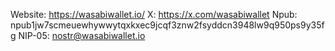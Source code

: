 Website: https://wasabiwallet.io/
X: https://x.com/wasabiwallet
Npub: npub1jw7scmeuewhywwytqxkxec9jcqf3znw2fsyddcn3948lw9q950ps9y35fg
NIP-05: nostr@wasabiwallet.io
